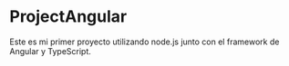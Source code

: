# ProjectAngular
Este es mi primer proyecto utilizando node.js junto con el framework de Angular y TypeScript.